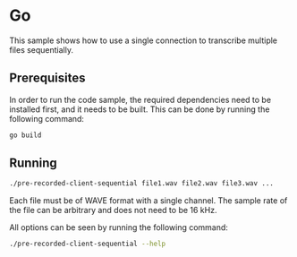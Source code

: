 # Go

This sample shows how to use a single connection to transcribe multiple files sequentially.

## Prerequisites

In order to run the code sample, the required dependencies need to be installed first, and it needs to be built. This can be done by running the following command:

```sh
go build
```

## Running

```sh
./pre-recorded-client-sequential file1.wav file2.wav file3.wav ...
```

Each file must be of WAVE format with a single channel. The sample rate of the file can be arbitrary and does not need to be 16 kHz.

All options can be seen by running the following command:

```sh
./pre-recorded-client-sequential --help
```

